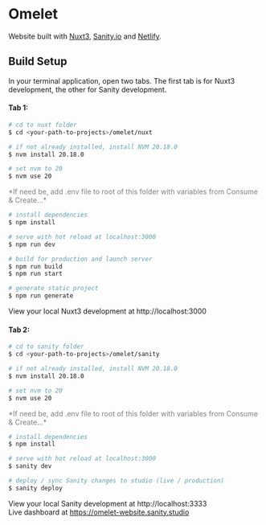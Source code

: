 # Omelet

Website built with [Nuxt3](https://nuxt.com), [Sanity.io](https://www.sanity.io) and [Netlify](https://www.netlify.com).

## Build Setup

In your terminal application, open two tabs. The first tab is for Nuxt3 development, the other for Sanity development.

#### Tab 1:

```bash
# cd to nuxt folder
$ cd <your-path-to-projects>/omelet/nuxt

# if not already installed, install NVM 20.18.0
$ nvm install 20.18.0

# set nvm to 20
$ nvm use 20
```

<p style="color:gray">*If need be, add .env file to root of this folder with variables from Consume & Create...*</p>

```bash
# install dependencies
$ npm install

# serve with hot reload at localhost:3000
$ npm run dev

# build for production and launch server
$ npm run build
$ npm run start

# generate static project
$ npm run generate
```

View your local Nuxt3 development at http://localhost:3000

#### Tab 2:

```bash
# cd to sanity folder
$ cd <your-path-to-projects>/omelet/sanity

# if not already installed, install NVM 20.18.0
$ nvm install 20.18.0

# set nvm to 20
$ nvm use 20
```

<p style="color:gray">*If need be, add .env file to root of this folder with variables from Consume & Create...*</p>

```bash
# install dependencies
$ npm install

# serve with hot reload at localhost:3000
$ sanity dev

# deploy / sync Sanity changes to studio (live / production)
$ sanity deploy
```

View your local Sanity development at http://localhost:3333  
Live dashboard at https://omelet-website.sanity.studio
